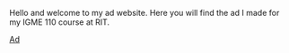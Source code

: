 <!DOCTYPE html>
<html lang="em">
<title>Aidan McMurray's IGME 110 Video</title>
    <body>
        <text>
            <p>Hello and welcome to my ad website. Here you will find the ad I made for my IGME 110 course at RIT.</p>
        </text>
    <footer>
        <p><a href="FireAd.html">Ad</a></p>
    </footer>
    </body>
</html>